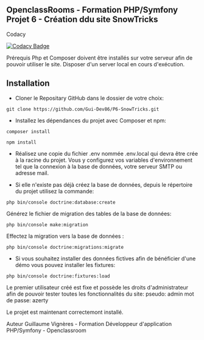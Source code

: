 ## OpenclassRooms - Formation PHP/Symfony Projet 6 - Création ddu site SnowTricks

Codacy

[![Codacy Badge](https://app.codacy.com/project/badge/Grade/8805e9985eb346778e1eb4c8addbaa45)](https://www.codacy.com/gh/Gui-Dev86/P6-SnowTricks/dashboard?utm_source=github.com&amp;utm_medium=referral&amp;utm_content=Gui-Dev86/P6-SnowTricks&amp;utm_campaign=Badge_Grade)

Prérequis Php et Composer doivent être installés sur votre serveur afin de pouvoir utiliser le site. Disposer d'un server local en cours d'exécution.

## Installation

- Cloner le Repositary GitHub dans le dossier de votre choix: 
```
git clone https://github.com/Gui-Dev86/P6-SnowTricks.git
```
- Installez les dépendances du projet avec Composer et npm:
```
composer install
```
```
npm install
```
- Réalisez une copie du fichier .env nommée .env.local qui devra être crée à la racine du projet. Vous y configurez vos variables d'environnement tel que la connexion à la base de données, votre serveur SMTP ou adresse mail.

- Si elle n'existe pas déjà créez la base de données, depuis le répertoire du projet utilisez la commande:
```
php bin/console doctrine:database:create
```
Générez le fichier de migration des tables de la base de données:
```
php bin/console make:migration
```
Effectez la migration vers la base de données :
```
php bin/console doctrine:migrations:migrate
```

- Si vous souhaitez installer des données fictives afin de bénéficier d'une démo vous pouvez installer les fixtures:
```
php bin/console doctrine:fixtures:load
```
Le premier utilisateur créé est fixe et possède les droits d'administrateur afin de pouvoir tester toutes les fonctionnalités du site:
pseudo: admin
mot de passe: azerty

Le projet est maintenant correctemont installé.

Auteur Guillaume Vignères - Formation Développeur d'application PHP/Symfony - Openclassroom